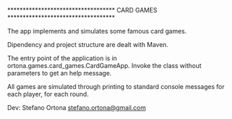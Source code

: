 *********************************** CARD GAMES ***********************************

The app implements and simulates some famous card games.

Dipendency and project structure are dealt with Maven.

The entry point of the application is in ortona.games.card_games.CardGameApp. 
Invoke the class without parameters to get an help message.

All games are simulated through printing to standard console messages for each 
player, for each round.

Dev:    Stefano Ortona
        stefano.ortona@gmail.com
